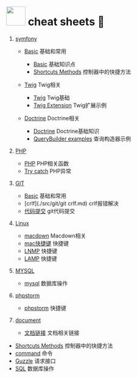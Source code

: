 # <img src="https://github.githubassets.com/images/icons/emoji/unicode/1f418.png" style="width:50px">  cheat sheets :memo:


1.  [symfony](src/symfony/README.md "symfony") 
	- [Basic](src/symfony/Basic/README.md) 基础和常用
		- [Basic](./src/symfony/Basic/symfony.md) 基础知识点
        - [Shortcuts Methods](./src/symfony/Basic/shortcuts.md) 控制器中的快捷方法
   
   	- [Twig](src/symfony/Basic/README.md) Twig相关
   		- [Twig](./src/symfony/Twig/twig.md) Twig基础
        - [Twig Extension](./src/symfony/Twig/extension.md) Twig扩展示例
    
    - [Doctrine](src/symfony/Doctrine/README.md) Doctrine相关
        - [Doctrine](./src/symfony/Doctrine/base.md) Doctrine基础知识
        - [QueryBuilder examples](./src/symfony/Doctrine/query.md) 查询构造器示例
        
        
		

2.  [PHP](src/PHP/README.md "PHP")
    - [PHP](./src/PHP/PHP.md) PHP相关函数
    - [Try catch](./src/PHP/try_catch.md) PHP异常

3.  [GIT](src/git/README.md "PHP")
     - [Basic](src/git/README.md) 基础和常用
	 - [crlf](./src/git/git crlf.md) crlf报错解决
	 - [代码提交](./src/git/git_base.md) git代码提交

4.  [Linux](src/Linux/README.md "Linux")
	- [macdown](./src/Markdown-Syntax-CN-master/syntax.md) Macdown相关
	- [mac快捷键](src/Linux/mac_instruct.md) 快捷键
	- [LNMP](./src/service/mac_install_apache_php.md) 快捷键
	- [LAMP](./src/service/mac_install_nginx_php.md) 快捷键

5.  [MYSQL](src/Linux/README.md "MYSQL")	
	- [mysql](./src/mysql/mysql.md) 数据库操作

6.  [phpstorm](src/Linux/README.md "phpstorm")
    - [phpstorm](./src/phpstrom/phpstorm.md) 快捷键

7.  [document](src/Linux/README.md "document")
	- [文档链接](./src/studyUrl.md) 文档相关链接


- [Shortcuts Methods](./src/symfony/controller.md) 控制器中的快捷方法
- [command](./src/symfony/command.md) 命令
- [Guzzle](src/symfony/Basic/symfony.md) 请求接口
- [SQL](./src/symfony/SQL.md) 数据库操作









